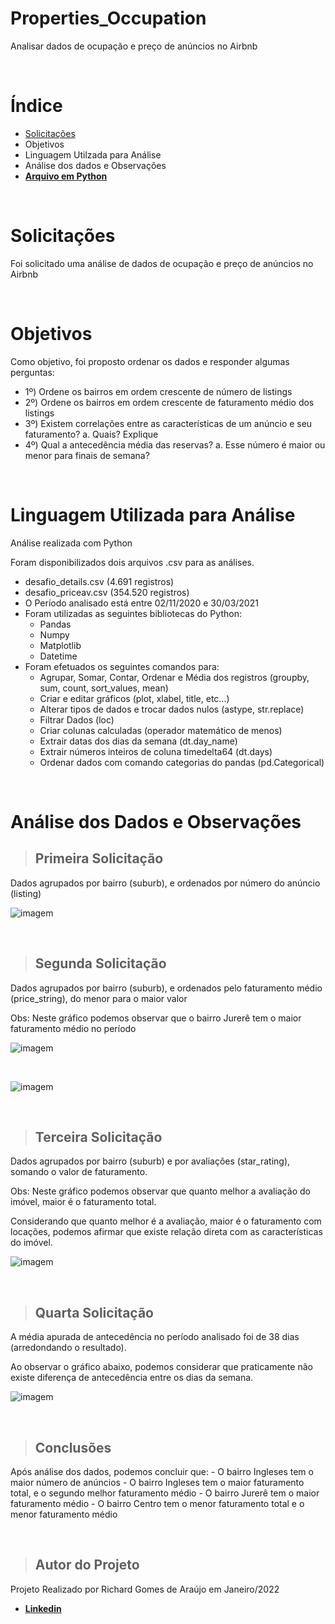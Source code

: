 # Properties_Occupation
Analisar dados de ocupação e preço de anúncios no Airbnb

<p>  <br>
  </p>
  
# Índice
- [Solicitações](README.MD#Solicitações)
- Objetivos
- Linguagem Utilzada para Análise
- Análise dos dados e Observações
- [**Arquivo em Python**](Seazone_Data_Analysis.ipynb)

<p>  <br>
  </p>
  
# Solicitações
Foi solicitado uma análise de dados de ocupação e preço de anúncios no Airbnb

<p>  <br>
  </p>
  
# Objetivos
Como objetivo, foi proposto ordenar os dados e responder algumas perguntas:
- 1º)  Ordene os bairros em ordem crescente de número de listings
- 2º)  Ordene os bairros em ordem crescente de faturamento médio dos listings
- 3º)  Existem correlações entre as características de um anúncio e seu faturamento?
      a. Quais? Explique
- 4º)  Qual a antecedência média das reservas?
      a. Esse número é maior ou menor para finais de semana?     

<p>  <br>
  </p>
  
# Linguagem Utilizada para Análise
Análise realizada com Python

Foram disponibilizados dois arquivos .csv para as análises.
- desafio_details.csv (4.691 registros)
- desafio_priceav.csv (354.520 registros)
- O Período analisado está entre 02/11/2020 e 30/03/2021
- Foram utilizadas as seguintes bibliotecas do Python:
    - Pandas
    - Numpy
    - Matplotlib
    - Datetime
 - Foram efetuados os seguintes comandos para:
    -  Agrupar, Somar, Contar, Ordenar e Média dos registros (groupby, sum, count, sort_values, mean)
    -  Criar e editar gráficos (plot, xlabel, title, etc...)
    -  Alterar tipos de dados e trocar dados nulos (astype, str.replace) 
    -  Filtrar Dados (loc)
    -  Criar colunas calculadas (operador matemático de menos)
    -  Extrair datas dos dias da semana (dt.day_name)
    -  Extrair números inteiros de coluna timedelta64 (dt.days)
    -  Ordenar dados com comando categorias do pandas (pd.Categorical)

<p>  <br>
  </p>
  
# Análise dos Dados e Observações
> ## Primeira Solicitação
Dados agrupados por bairro (suburb), e ordenados por número do anúncio (listing)

![**imagem**](first_question1.png)

<p>  <br>
  </p>
  
> ## Segunda Solicitação
Dados agrupados por bairro (suburb), e ordenados pelo faturamento médio (price_string), do menor para o maior valor

Obs: Neste gráfico podemos observar que o bairro Jurerê tem o maior faturamento médio no período

![**imagem**](second_question2.png)

<p>  <br>
  </p>
  
![**imagem**](second_question.png)

<p>  <br>
  </p>
  
> ## Terceira Solicitação
Dados agrupados por bairro (suburb) e por avaliações (star_rating), somando o valor de faturamento.

Obs: Neste gráfico podemos observar que quanto melhor a avaliação do imóvel, maior é o faturamento total.

Considerando que quanto melhor é a avaliação, maior é o faturamento com locações, podemos afirmar que existe relação direta com as características do imóvel.

![**imagem**](third_question.png)

<p>  <br>
  </p>
  
> ## Quarta Solicitação
A média apurada de antecedência no período analisado foi de 38 dias (arredondando o resultado).

Ao observar o gráfico abaixo, podemos considerar que praticamente não existe diferença de antecedência entre os dias da semana.

![**imagem**](fourth_question.png)

<p>  <br>
  </p>
  
> ## Conclusões
Após análise dos dados, podemos concluir que:
    - O bairro Ingleses tem o maior número de anúncios
    - O bairro Ingleses tem o maior faturamento total, e o segundo melhor faturamento médio
    - O bairro Jurerê tem o maior faturamento médio
    - O bairro Centro tem o menor faturamento total e o menor faturamento médio

<p>  <br>
  </p>
  
> ## Autor do Projeto
Projeto Realizado por Richard Gomes de Araújo em Janeiro/2022
- [**Linkedin**](https://www.linkedin.com/in/richardaraujoanalistadedados/)




      
 




